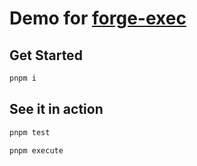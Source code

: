 # Demo for [forge-exec](https://github.com/wighawag/forge-exec)

## Get Started

```bash
pnpm i
```

## See it in action

```bash
pnpm test
```

```bash
pnpm execute
```